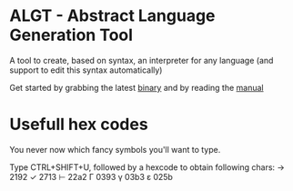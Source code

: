 # ALGT - Abstract Language Generation Tool

A tool to create, based on syntax, an interpreter for any language (and support to edit this syntax automatically)

Get started by grabbing the latest [binary](binaries) and by reading the [manual](/src/Assets/Manual/Output/ALGT_Manual.html)



# Usefull hex codes

You never now which fancy symbols you'll want to type.

Type CTRL+SHIFT+U, followed by a hexcode to obtain following chars:
→	2192
✓	2713
⊢	22a2
Γ	0393
γ	03b3
ɛ	025b
